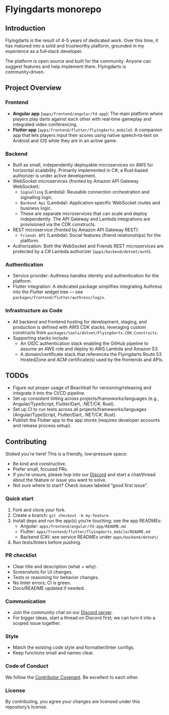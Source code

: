 # Flyingdarts monorepo

## Introduction

Flyingdarts is the result of 4–5 years of dedicated work. Over this time, it has matured into a solid and trustworthy platform, grounded in my experience as a full‑stack developer.

The platform is open source and built for the community. Anyone can suggest features and help implement them. Flyingdarts is community‑driven.

## Project Overview

### Frontend

- **Angular app** (`apps/frontend/angular/fd-app`): The main platform where players play darts against each other with real‑time gameplay and integrated video conferencing.
- **Flutter app** (`apps/frontend/flutter/flyingdarts_mobile`): A companion app that lets players input their scores using native speech‑to‑text on Android and iOS while they are in an active game.

### Backend

- Built as small, independently deployable microservices on AWS for horizontal scalability. Primarily implemented in C#; a Rust‑based authorizer is under active development.
- WebSocket microservices (fronted by Amazon API Gateway WebSocket):
  - `Signalling` (Lambda): Reusable connection orchestration and signalling logic.
  - `Backend Api` (Lambda): Application‑specific WebSocket routes and business logic.
  - These are separate microservices that can scale and deploy independently. The API Gateway and Lambda integrations are provisioned via the CDK constructs.
- REST microservice (fronted by Amazon API Gateway REST):
  - `Friends API` (Lambda): Social features (friend relationships) for the platform.
- Authorization: Both the WebSocket and Friends REST microservices are protected by a C# Lambda authorizer (`apps/backend/dotnet/auth`).

### Authentication

- Service provider: Authress handles identity and authentication for the platform.
- Flutter integration: A dedicated package simplifies integrating Authress into the Flutter widget tree — see `packages/frontend/flutter/authress/login`.

### Infrastructure as Code

- All backend and frontend hosting for development, staging, and production is defined with AWS CDK stacks, leveraging custom constructs from `packages/tools/dotnet/Flyingdarts.CDK.Constructs`.
- Supporting stacks include:
  - An OIDC authentication stack enabling the GitHub pipeline to assume an AWS role and deploy to AWS Lambda and Amazon S3.
  - A domain/certificate stack that references the Flyingdarts Route 53 HostedZone and ACM certificate(s) used by the frontends and APIs.

## TODOs

- Figure out proper usage of Beachball for versioning/releasing and integrate it into the CI/CD pipeline.
- Set up consistent linting across projects/frameworks/languages (e.g., Angular/TypeScript, Flutter/Dart, .NET/C#, Rust).
- Set up CI to run tests across all projects/frameworks/languages (Angular/TypeScript, Flutter/Dart, .NET/C#, Rust).
- Publish the Flutter app to the app stores (requires developer accounts and release process setup).

## Contributing

Stoked you're here! This is a friendly, low‑pressure space:

- Be kind and constructive.
- Prefer small, focused PRs.
- If you’re unsure, please hop into our [Discord](https://discord.gg/BqQxwfdDhC) and start a chat/thread about the feature or issue you want to solve.
- Not sure where to start? Check issues labeled “good first issue”.

### Quick start

1. Fork and clone your fork.
2. Create a branch: `git checkout -b my-feature`.
3. Install deps and run the app(s) you’re touching; see the app READMEs:
   - Angular: `apps/frontend/angular/fd-app/README.md`
   - Flutter: `apps/frontend/flutter/flyingdarts_mobile/README.md`
   - Backend (C#): see service READMEs under `apps/backend/dotnet/`
4. Run tests/linters before pushing.

### PR checklist

- Clear title and description (what + why).
- Screenshots for UI changes.
- Tests or reasoning for behavior changes.
- No linter errors; CI is green.
- Docs/README updated if needed.

### Communication

- Join the community chat on our [Discord server](https://discord.gg/BqQxwfdDhC).
- For bigger ideas, start a thread on Discord first; we can turn it into a scoped issue together.

### Style

- Match the existing code style and formatter/linter configs.
- Keep functions small and names clear.

### Code of Conduct

We follow the [Contributor Covenant](https://www.contributor-covenant.org/version/2/1/code_of_conduct/). Be excellent to each other.

### License

By contributing, you agree your changes are licensed under this repository’s license.
